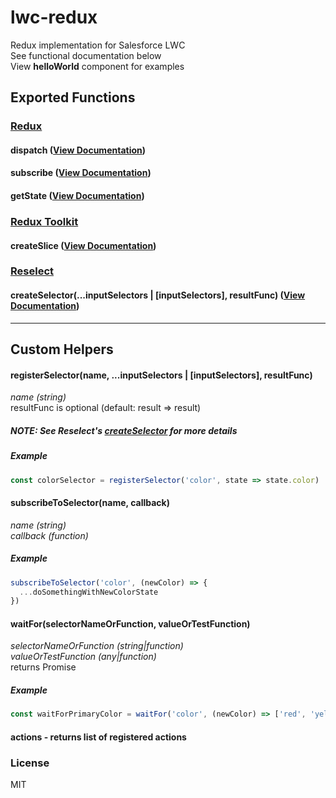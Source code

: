 # lwc-redux
Redux implementation for Salesforce LWC  
See functional documentation below  
View **helloWorld** component for examples

## Exported Functions
### [Redux](https:redux.js.org/api/store)
#### **dispatch** ([View Documentation](https://redux.js.org/api/store#dispatchaction))
#### **subscribe** ([View Documentation](https://redux.js.org/api/store#subscribelistener))
#### **getState** ([View Documentation](https://redux.js.org/api/store#getState))
  
### [Redux Toolkit](https://redux-toolkit.js.org/)
#### **createSlice** ([View Documentation](https:redux-toolkit.js.org/api/createSlice#parameters))
  
### [Reselect](https:github.com/reduxjs/reselect)
#### **createSelector(...inputSelectors | [inputSelectors], resultFunc)** ([View Documentation](https://github.com/reduxjs/reselect#createselectorinputselectors--inputselectors-resultfunc))

---

## Custom Helpers
#### **registerSelector(name, ...inputSelectors | [inputSelectors], resultFunc)**  
*name (string)*   
resultFunc is optional (default: result => result)  
##### *NOTE: See Reselect's [createSelector](https://github.com/reduxjs/reselect#createselectorinputselectors--inputselectors-resultfunc) for more details*
##### Example
```javascript
const colorSelector = registerSelector('color', state => state.color)
```
  
#### **subscribeToSelector(name, callback)**  
*name (string)*  
*callback (function)*
##### Example
```javascript
subscribeToSelector('color', (newColor) => {
  ...doSomethingWithNewColorState
})
```
  
#### **waitFor(selectorNameOrFunction, valueOrTestFunction)**
*selectorNameOrFunction (string|function)*  
*valueOrTestFunction (any|function)*  
returns Promise
##### Example
```javascript
const waitForPrimaryColor = waitFor('color', (newColor) => ['red', 'yellow', 'blue'].includes(newColor))
```
  
#### **actions** - returns list of registered actions

### License
MIT